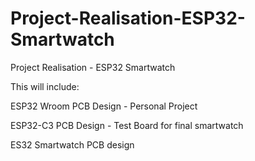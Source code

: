 # Project-Realisation-ESP32-Smartwatch
Project Realisation - ESP32 Smartwatch


This will include:

ESP32 Wroom PCB Design - Personal Project

ESP32-C3 PCB Design - Test Board for final smartwatch

ES32 Smartwatch PCB design
